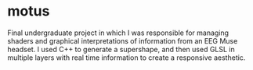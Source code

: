 # motus

Final undergraduate project in which I was responsible for managing shaders and graphical interpretations of information from an EEG Muse headset. 
I used C++ to generate a supershape, and then used GLSL in multiple layers with real time information to create a responsive aesthetic.
